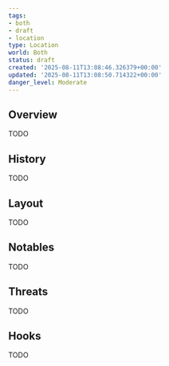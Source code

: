 ```yaml
---
tags:
- both
- draft
- location
type: Location
world: Both
status: draft
created: '2025-08-11T13:08:46.326379+00:00'
updated: '2025-08-11T13:08:50.714322+00:00'
danger_level: Moderate
---
```



## Overview

TODO
## History

TODO
## Layout

TODO
## Notables

TODO
## Threats

TODO
## Hooks

TODO
